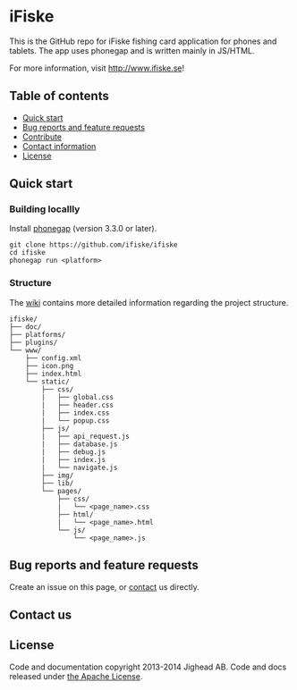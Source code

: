 # iFiske
This is the GitHub repo for iFiske fishing card application for phones and tablets. The app uses phonegap and is written mainly in JS/HTML.

For more information, visit <http://www.ifiske.se>!
## Table of contents
- [Quick start](#quick-start)
- [Bug reports and feature requests](#bug-reports-and-feature-requests)
- [Contribute](#contribute)
- [Contact information](#contact-us)
- [License](#license)

## Quick start
### Building locallly
Install [phonegap](<http://phonegap.com>) (version 3.3.0 or later).
````Shell
git clone https://github.com/ifiske/ifiske
cd ifiske
phonegap run <platform>
````
### Structure
The [wiki](<https://github.com/ifiske/iFiske/wiki/Folder-structure>) contains more detailed information regarding the project structure. 
```
ifiske/
├── doc/
├── platforms/
├── plugins/
└── www/
    ├── config.xml
    ├── icon.png
    ├── index.html
    └── static/
        ├── css/
        |   ├── global.css
        |   ├── header.css
        |   ├── index.css
        |   └── popup.css
        ├── js/
        |   ├── api_request.js
        |   ├── database.js
        |   ├── debug.js
        |   ├── index.js
        |   └── navigate.js
        ├── img/
        ├── lib/
        └── pages/
            ├── css/
            |   └── <page_name>.css
            ├── html/
            |   └── <page_name>.html
            └── js/
                └── <page_name>.js
```
## Bug reports and feature requests
Create an issue on this page, or [contact](#contact-us) us directly.
## Contact us

## License
Code and documentation copyright 2013-2014 Jighead AB. Code and docs released under [the Apache License](LICENSE).

